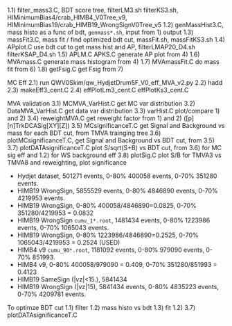 

1.1) filter_mass3.C,      BDT score tree, filterLM3.sh filterKS3.sh, HIMinimumBias4/crab_HIMB4_V0Tree_v9, HIMinimumBias19/crab_HIMB19_WrongSignV0Tree_v5
1.2) genMassHist3.C,      mass histo as a func of bdt, `genmass*.sh`, input from 1) output
1.3) massFit3.C,          mass fit / find optimized bdt cut, massFit.sh, massFitKS3.sh
1.4) APplot.C             use bdt cut to get mass hist and AP, filterLMAP20_D4.sh filterKSAP_D4.sh
1.5) APLM.C APKS.C        generate AP plot from 4)
1.6) MVAmass.C            generate mass histogram from 4)
1.7) MVAmassFit.C         do mass fit from 6)
1.8) getFsig.C            get Fsig from 7)


MC Eff
2.1) run QWV0Skim/qw_HydjetDrum5F_V0_eff_MVA_v2.py
2.2) hadd
2.3) makeEff3_cent.C
2.4) effPlotLm3_cent.C effPlotKs3_cent.C


MVA validation
3.1) MCMVA_VarHist.C                                    get MC var distribution
3.2) DataMVA_VarHist.C                                  get data var distribution
3.3) varHist.C                                          plot/compare 1) and 2)
3.4) reweightMVA.C                                      get reweight factor from 1) and 2) ([p][n]TrkDCASig[XY][Z])
3.5) MCsignificanceT.C                                  get Signal and Background vs mass for each BDT cut, from TMVA trainging tree
3.6) plotMCsignificanceT.C,                             get Signal and Background vs BDT cut, from 3.5)
3.7) plotDATAsignificanceT.C                            plot S/sqrt(S+B) vs BDT cut, from 3.6) for MC sig eff and 1.2) for WS background eff
3.8) plotSig.C                                          plot S/B for TMVA3 vs TMVA8 and reweighting, plot significance


- Hydjet dataset,   501271 events,  0-80% 400058  events, 0-70% 351280  events.
- HIMB19 WrongSign, 5855529 events, 0-80% 4846890 events, 0-70% 4219953 events.
- HIMB19 WrongSign, 0-80% 400058/4846890=0.0825, 0-70% 351280/4219953 = 0.0832
- HIMB19 WrongSign `cumu_1*.root`, 1481434 events, 0-80% 1223986 events, 0-70% 1065043 events.
- HIMB19 WrongSign, 0-80% 1223986/4846890=0.2525, 0-70% 1065043/4219953 = 0.2524 (USED)
- HIMB4 v9 `cumu_90*.root`, 1181092 events, 0-80% 979090 events, 0-70% 851993.
- HIMB4 v9, 0-80% 400058/979090 = 0.409, 0-70% 351280/851993 = 0.4123
- HIMB19 SameSign (|vz|<15.), 5841434
- HIMB19 WrongSign (|vz|15),  5841434 events, 0-80% 4835223 events, 0-70% 4209781 events.


To optimze BDT cut
1.1) filter
1.2) mass histo vs bdt
1.3) fit 1.2)
3.7) plotDATAsignificanceT.C

